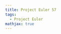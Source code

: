 ```yaml
---
title: Project Euler 57
tags:
  - Project Euler
mathjax: true
---
```

<escape><!-- more --></escape>

